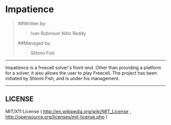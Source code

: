 Impatience
==

> ##Written by:
>
> > Ivan Rubinson
> > Nitin Reddy
> >
> ##Managed by:
>
> > Shlomi Fish
> >

***

Impatience is a freecell solver's front-end. Other than providing a platform for a solver, it also allows the user to play Freecell.
The project has been initiated by Shlomi Fish, and is under his management.

***


LICENSE
--

MIT/X11 License ( http://en.wikipedia.org/wiki/MIT_License , http://opensource.org/licenses/mit-license.php )